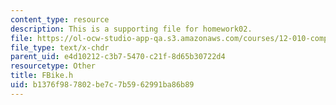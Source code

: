 ```yaml
---
content_type: resource
description: This is a supporting file for homework02.
file: https://ol-ocw-studio-app-qa.s3.amazonaws.com/courses/12-010-computational-methods-of-scientific-programming-fall-2011/b1376f987802be7c7b5962991ba86b89_FBike.h
file_type: text/x-chdr
parent_uid: e4d10212-c3b7-5470-c21f-8d65b30722d4
resourcetype: Other
title: FBike.h
uid: b1376f98-7802-be7c-7b59-62991ba86b89
---
```

